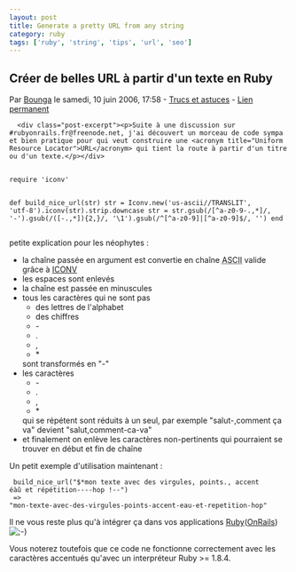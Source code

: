 ```yaml
---
layout: post
title: Generate a pretty URL from any string
category: ruby
tags: ['ruby', 'string', 'tips', 'url', 'seo']
---
```


<div class="post">
<h2 id="p80" class="post-title">Créer de belles URL à partir d'un texte en Ruby</h2>

<p class="post-info">Par <a href="http://www.cavigneaux.net">Bounga</a>    le samedi, 10 juin 2006, 17:58        - <a href="../../../../../category/Tips/index.html">Trucs et astuces</a>
    - <a href="index.html">Lien permanent</a>
</p>



      <div class="post-excerpt"><p>Suite à une discussion sur #rubyonrails.fr@freenode.net, j'ai découvert un morceau de code sympa et bien pratique pour qui veut construire une <acronym title="Uniform Resource Locator">URL</acronym> qui tient la route à partir d'un titre ou d'un texte.</p></div>
    
<div class="post-content"><pre><code>
require 'iconv'

def build_nice_url(str)
str = Iconv.new('us-ascii//TRANSLIT', 'utf-8').iconv(str).strip.downcase
str = str.gsub(/[^a-z0-9\-\.,\*]/, '-').gsub(/([\-\.,\*]){2,}/, '\1').gsub(/^[^a-z0-9]|[^a-z0-9]$/, '')
end
</code></pre>


<p>petite explication pour les néophytes&nbsp;:</p>
<ul>
<li>la chaîne passée en argument est convertie en chaîne <acronym title="American Standard Code for Information Interchange">ASCII</acronym> valide grâce à <a href="http://www.ruby-doc.org/stdlib/libdoc/iconv/rdoc/index.html" hreflang="en">ICONV</a></li>
<li>les espaces sont enlevés</li>
<li>la chaîne est passée en minuscules</li>
<li>tous les caractères qui ne sont pas
<ul>
<li>des lettres de l'alphabet</li>
<li>des chiffres</li>
<li>-</li>
<li>.</li>
<li>, </li>
<li>* </li>
</ul>
sont transformés en "-"</li>
<li>les caractères 
<ul>
<li>-</li>
<li>.</li>
<li>,</li>
<li>*</li>
</ul>
qui se répétent sont réduits à un seul, par exemple "salut-,comment ça va" devient "salut,comment-ca-va"</li>
<li>et finalement on enlève les caractères non-pertinents qui pourraient se trouver en début et fin de chaîne</li>
</ul>

<p>Un petit exemple d'utilisation maintenant&nbsp;:</p>

<code> build_nice_url("$*mon texte avec des virgules, points., accent éàû et répétition----hop !--")<br />
=&gt; "mon-texte-avec-des-virgules-points-accent-eau-et-repetition-hop"</code>


<p>Il ne vous reste plus qu'à intégrer ça dans vos applications <a href="http://www.ruby-lang.org" hreflang="en">Ruby</a>(<a href="http://www.rubyonrails.org" hreflang="en">OnRails</a>) <img src="../../../../../themes/default/smilies/wink.png" alt=";-)" class="smiley" /></p>


<p>Vous noterez toutefois que ce code ne fonctionne correctement avec les caractères accentués qu'avec un interpréteur Ruby &gt;= 1.8.4.</p></div>

  </div>